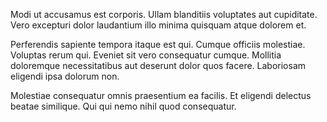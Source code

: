 Modi ut accusamus est corporis. Ullam blanditiis voluptates aut cupiditate. Vero excepturi dolor laudantium illo minima quisquam atque dolorem et.
 Perferendis sapiente tempora itaque est qui. Cumque officiis molestiae. Voluptas rerum qui. Eveniet sit vero consequatur cumque. Mollitia doloremque necessitatibus aut deserunt dolor quos facere. Laboriosam eligendi ipsa dolorum non.
 Molestiae consequatur omnis praesentium ea facilis. Et eligendi delectus beatae similique. Qui qui nemo nihil quod consequatur.